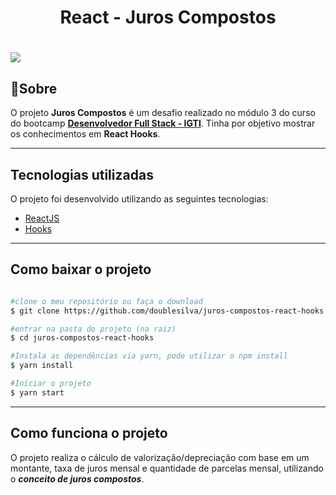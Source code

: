 <h1 align="center">React - Juros Compostos</h1>

<h1>
  <img src="https://ik.imagekit.io/doublesilva/github-projects/juros-compostos-react_lIjEuKKSj.gif">
</h1>

## 📝Sobre
 O projeto **Juros Compostos** é um desafio realizado no módulo 3 do curso do bootcamp **[Desenvolvedor Full Stack - IGTI](https://www.igti.com.br/custom/bootcamp-desenvolvedor-full-stack/)**. Tinha por objetivo mostrar os conhecimentos em **React Hooks**.

---

 ## Tecnologias utilizadas
 
 O projeto foi desenvolvido utilizando as seguintes tecnologias:

- [ReactJS](https://reactjs.org)
- [Hooks](https://reactjs.org/docs/hooks-intro.html)

---

## Como baixar o projeto

```bash

#clone o meu repositório ou faça o download
$ git clone https://github.com/doublesilva/juros-compostos-react-hooks.git

#entrar na pasta do projeto (na raiz)
$ cd juros-compostos-react-hooks

#Instala as dependências via yarn, pode utilizar o npm install
$ yarn install

#Iniciar o projeto
$ yarn start

```

---

## Como funciona o projeto

O projeto realiza o cálculo de valorização/depreciação com base em um montante, taxa de juros mensal e quantidade de parcelas mensal, utilizando o ***conceito de juros compostos***.

